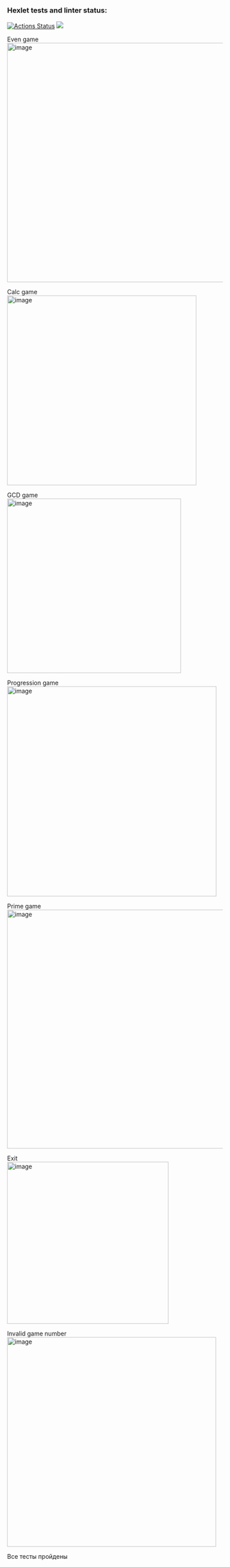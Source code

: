 ### Hexlet tests and linter status:
[![Actions Status](https://github.com/Nuagrinn/java-project-61/workflows/hexlet-check/badge.svg)](https://github.com/Nuagrinn/java-project-61/actions)
<a href="https://codeclimate.com/github/Nuagrinn/java-project-61/maintainability"><img src="https://api.codeclimate.com/v1/badges/953fae54b62330fbd0ff/maintainability" /></a>

Even game  
<img width="557" alt="image" src="https://github.com/Nuagrinn/java-project-61/assets/56113172/6e06a2b2-9dba-4eaf-ab1e-68533caafdcb">

Calc game  
<img width="442" alt="image" src="https://github.com/Nuagrinn/java-project-61/assets/56113172/5b1fc81c-96d9-493f-aad4-33a822679098">

GCD game  
<img width="406" alt="image" src="https://github.com/Nuagrinn/java-project-61/assets/56113172/567f287d-8562-43b9-9fbd-5cd04a76a509">

Progression game  
<img width="489" alt="image" src="https://github.com/Nuagrinn/java-project-61/assets/56113172/8765dbb2-3314-494b-8585-4c03c6fb50db">

Prime game  
<img width="556" alt="image" src="https://github.com/Nuagrinn/java-project-61/assets/56113172/3305272b-f083-4864-9fd1-68e6fcf85160">

Exit  
<img width="377" alt="image" src="https://github.com/Nuagrinn/java-project-61/assets/56113172/ca5c3462-dd88-4c78-a44e-cc65c537ef58">

Invalid game number  
<img width="488" alt="image" src="https://github.com/Nuagrinn/java-project-61/assets/56113172/bf1cb786-57fa-42aa-b8fd-e7dec3a897e1">

Все тесты пройдены
